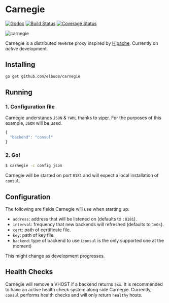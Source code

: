 # Carnegie

[![Godoc](https://img.shields.io/badge/godoc-reference-blue.svg)](https://godoc.org/github.com/elbuo8/carnegie/carnegie) [![Build Status](https://travis-ci.org/elbuo8/carnegie.svg?branch=master)](https://travis-ci.org/elbuo8/carnegie) [![Coverage Status](https://coveralls.io/repos/elbuo8/carnegie/badge.svg?branch=master)](https://coveralls.io/r/elbuo8/carnegie?branch=master)

![carnegie](http://explorepahistory.com/kora/files/1/2/1-2-A0F-25-ExplorePAHistory-a0j4b6-a_349.jpg)

Carnegie is a distributed reverse proxy inspired by [Hipache](https://github.com/hipache/hipache). Currently on *active* development.

## Installing

```bash
go get github.com/elbuo8/carnegie
```

## Running

### 1. Configuration file

Carnegie understands `JSON` & `YAML` thanks to [viper](https://godoc.org/github.com/spf13/viper). For the purposes of this example, `JSON` will be used.

```js
{
  "backend": "consul"
}
```

### 2. Go!

```bash
$ carnegie -c config.json
```

Carnegie will be started on port `8181` and will expect a local installation of `consul`.

## Configuration

The following are fields Carnegie will use when starting up.

* `address`: address that will be listened on (defaults to `:8181`).
* `interval`: frequency that new backends will refreshed (defaults to `1m0s`).
* `cert`: path of certificate file.
* `key`: path of key file.
* `backend`: type of backend to use (`consul` is the only supported one at the moment)

This might change as development progresses.

## Health Checks

Carnegie will remove a VHOST if a backend returns `5xx`. It is recommended to have an active health check system along side Carnegie. Currently, `consul` performs health checks and will only return `healthy` hosts.
